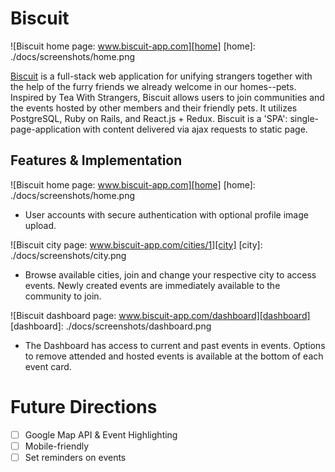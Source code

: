 # Biscuit

![Biscuit home page: www.biscuit-app.com][home]
[home]: ./docs/screenshots/home.png

[Biscuit][Biscuit] is a full-stack web application for unifying strangers together with the help of the furry friends we already welcome in our homes--pets. Inspired by Tea With Strangers, Biscuit allows users to join communities and the events hosted by other members and their friendly pets. It utilizes PostgreSQL, Ruby on Rails, and React.js + Redux. Biscuit is a 'SPA': single-page-application with content delivered via ajax requests to static page.

[Biscuit]: http://www.biscuit-app.com


## Features & Implementation

![Biscuit home page: www.biscuit-app.com][home]
[home]: ./docs/screenshots/home.png

- User accounts with secure authentication with optional profile image upload.

![Biscuit city page: www.biscuit-app.com/cities/1][city]
[city]: ./docs/screenshots/city.png

- Browse available cities, join and change your respective city to access events. Newly created events are immediately available to the community to join.

![Biscuit dashboard page: www.biscuit-app.com/dashboard][dashboard]
[dashboard]: ./docs/screenshots/dashboard.png

- The Dashboard has access to current and past events in events. Options to remove attended and hosted events is available at the bottom of each event card.

# Future Directions

- [ ] Google Map API & Event Highlighting
- [ ] Mobile-friendly
- [ ] Set reminders on events
